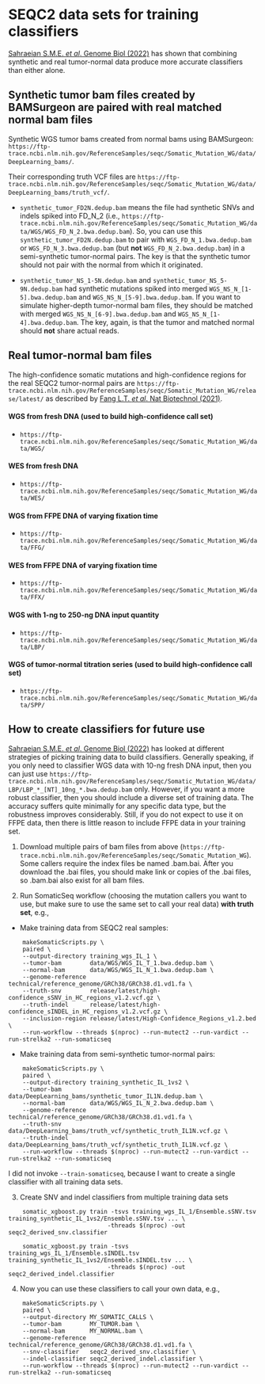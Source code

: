 # SEQC2 data sets for training classifiers

[Sahraeian S.M.E. _et al_. Genome Biol (2022)](https://doi.org/10.1186/s13059-021-02592-9) has shown that combining synthetic and real tumor-normal data produce more accurate classifiers than either alone. 


## Synthetic tumor bam files created by BAMSurgeon are paired with real matched normal bam files

Synthetic WGS tumor bams created from normal bams using BAMSurgeon: `https://ftp-trace.ncbi.nlm.nih.gov/ReferenceSamples/seqc/Somatic_Mutation_WG/data/DeepLearning_bams/`. 

Their corresponding truth VCF files are `https://ftp-trace.ncbi.nlm.nih.gov/ReferenceSamples/seqc/Somatic_Mutation_WG/data/DeepLearning_bams/truth_vcf/`. 

- `synthetic_tumor_FD2N.dedup.bam` means the file had synthetic SNVs and indels spiked into FD_N_2 (i.e., `https://ftp-trace.ncbi.nlm.nih.gov/ReferenceSamples/seqc/Somatic_Mutation_WG/data/WGS/WGS_FD_N_2.bwa.dedup.bam`). So, you can use this `synthetic_tumor_FD2N.dedup.bam` to pair with `WGS_FD_N_1.bwa.dedup.bam` or `WGS_FD_N_3.bwa.dedup.bam` (but **not** `WGS_FD_N_2.bwa.dedup.bam`) in a semi-synthetic tumor-normal pairs. The key is that the synthetic tumor should not pair with the normal from which it originated. 

- `synthetic_tumor_NS_1-5N.dedup.bam` and `synthetic_tumor_NS_5-9N.dedup.bam` had synthetic mutations spiked into merged `WGS_NS_N_[1-5].bwa.dedup.bam` and `WGS_NS_N_[5-9].bwa.dedup.bam`. If you want to simulate higher-depth tumor-normal bam files, they should be matched with merged `WGS_NS_N_[6-9].bwa.dedup.bam` and `WGS_NS_N_[1-4].bwa.dedup.bam`. The key, again, is that the tumor and matched normal should **not** share actual reads. 

## Real tumor-normal bam files

The high-confidence somatic mutations and high-confidence regions for the real SEQC2 tumor-normal pairs are `https://ftp-trace.ncbi.nlm.nih.gov/ReferenceSamples/seqc/Somatic_Mutation_WG/release/latest/` as described by [Fang L.T. _et al_. Nat Biotechnol (2021)](https://doi.org/10.1038/s41587-021-00993-6).

#### WGS from fresh DNA (used to build high-confidence call set)
- `https://ftp-trace.ncbi.nlm.nih.gov/ReferenceSamples/seqc/Somatic_Mutation_WG/data/WGS/`

#### WES from fresh DNA
- `https://ftp-trace.ncbi.nlm.nih.gov/ReferenceSamples/seqc/Somatic_Mutation_WG/data/WES/`

#### WGS from FFPE DNA of varying fixation time
- `https://ftp-trace.ncbi.nlm.nih.gov/ReferenceSamples/seqc/Somatic_Mutation_WG/data/FFG/`

#### WES from FFPE DNA of varying fixation time
- `https://ftp-trace.ncbi.nlm.nih.gov/ReferenceSamples/seqc/Somatic_Mutation_WG/data/FFX/`

#### WGS with 1-ng to 250-ng DNA input quantity
- `https://ftp-trace.ncbi.nlm.nih.gov/ReferenceSamples/seqc/Somatic_Mutation_WG/data/LBP/`

#### WGS of tumor-normal titration series (used to build high-confidence call set)
- `https://ftp-trace.ncbi.nlm.nih.gov/ReferenceSamples/seqc/Somatic_Mutation_WG/data/SPP/`


## How to create classifiers for future use

[Sahraeian S.M.E. _et al_. Genome Biol (2022)](https://doi.org/10.1186/s13059-021-02592-9) has looked at different strategies of picking training data to build classifiers. Generally speaking, if you only need to classifier WGS data with 10-ng fresh DNA input, then you can just use `https://ftp-trace.ncbi.nlm.nih.gov/ReferenceSamples/seqc/Somatic_Mutation_WG/data/LBP/LBP_*_[NT]_10ng_*.bwa.dedup.bam` only. However, if you want a more robust classifier, then you should include a diverse set of training data. The accuracy suffers quite minimally for any specific data type, but the robustness improves considerably. Still, if you do not expect to use it on FFPE data, then there is little reason to include FFPE data in your training set. 

1) Download multiple pairs of bam files from above (`https://ftp-trace.ncbi.nlm.nih.gov/ReferenceSamples/seqc/Somatic_Mutation_WG`). Some callers require the index files be named .bam.bai. After you download the .bai files, you should make link or copies of the .bai files, so .bam.bai also exist for all bam files.

2) Run SomaticSeq workflow (choosing the mutation callers you want to use, but make sure to use the same set to call your real data) **with truth set**, e.g., 

- Make training data from SEQC2 real samples:
```
    makeSomaticScripts.py \
    paired \
    --output-directory training_wgs_IL_1 \
    --tumor-bam        data/WGS/WGS_IL_T_1.bwa.dedup.bam \
    --normal-bam       data/WGS/WGS_IL_N_1.bwa.dedup.bam \
    --genome-reference technical/reference_genome/GRCh38/GRCh38.d1.vd1.fa \
    --truth-snv        release/latest/high-confidence_sSNV_in_HC_regions_v1.2.vcf.gz \
    --truth-indel      release/latest/high-confidence_sINDEL_in_HC_regions_v1.2.vcf.gz \
    --inclusion-region release/latest/High-Confidence_Regions_v1.2.bed \
    --run-workflow --threads $(nproc) --run-mutect2 --run-vardict --run-strelka2 --run-somaticseq
```

- Make training data from semi-synthetic tumor-normal pairs:
```
    makeSomaticScripts.py \
    paired \
    --output-directory training_synthetic_IL_1vs2 \
    --tumor-bam        data/DeepLearning_bams/synthetic_tumor_IL1N.dedup.bam \
    --normal-bam       data/WGS/WGS_IL_N_2.bwa.dedup.bam \
    --genome-reference technical/reference_genome/GRCh38/GRCh38.d1.vd1.fa \
    --truth-snv        data/DeepLearning_bams/truth_vcf/synthetic_truth_IL1N.vcf.gz \
    --truth-indel      data/DeepLearning_bams/truth_vcf/synthetic_truth_IL1N.vcf.gz \
    --run-workflow --threads $(nproc) --run-mutect2 --run-vardict --run-strelka2 --run-somaticseq
```
I did not invoke `--train-somaticseq`, because I want to create a single classifier with all training data sets.

3) Create SNV and indel classifiers from multiple training data sets
```
    somatic_xgboost.py train -tsvs training_wgs_IL_1/Ensemble.sSNV.tsv training_synthetic_IL_1vs2/Ensemble.sSNV.tsv ... \
                            -threads $(nproc) -out seqc2_derived_snv.classifier 

    somatic_xgboost.py train -tsvs training_wgs_IL_1/Ensemble.sINDEL.tsv training_synthetic_IL_1vs2/Ensemble.sINDEL.tsv ... \
                            -threads $(nproc) -out seqc2_derived_indel.classifier 
```

4) Now you can use these classifiers to call your own data, e.g., 
```
    makeSomaticScripts.py \
    paired \
    --output-directory MY_SOMATIC_CALLS \
    --tumor-bam        MY_TUMOR.bam \
    --normal-bam       MY_NORMAL.bam \
    --genome-reference technical/reference_genome/GRCh38/GRCh38.d1.vd1.fa \
    --snv-classifier   seqc2_derived_snv.classifier \
    --indel-classifier seqc2_derived_indel.classifier \
    --run-workflow --threads $(nproc) --run-mutect2 --run-vardict --run-strelka2 --run-somaticseq
```